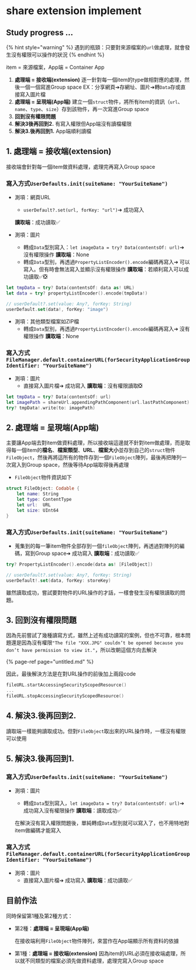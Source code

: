 # share extension implement

## Study progress ...

{% hint style="warning" %}
遇到的瓶頸：只要對來源檔案的`url`做處理，就會發生沒有權限可以操作的狀況
{% endhint %}

item = 來源檔案，App端 = Container App

1. **處理端 = 接收端\(extension\)**  逐一針對每一個item的type做相對應的處理，然後一個一個寫進Group space  EX：分享網頁➔存網址、圖片➔轉`Data`存或直接寫入圖片檔 
2. **處理端 = 呈現端\(App端\)**  建立一個`struct`物件，將所有item的資訊（`url`、`name`、`type`、`size`）存到該物件，再一次寫進Group space 
3. **回到沒有權限問題** 
4. **解決3後再回到2.** 有寫入權限但App端沒有讀檔權限 
5. **解決3.後再回到1.** App端順利讀檔

## **1. 處理端 = 接收端\(extension\)**

接收端會針對每一個item做資料處理，處理完再寫入Group space

### 寫入方式`UserDefaults.init(suiteName: "YourSuiteName")`

* 測項：網頁URL

  * `userDefault?.set(url, forKey: "url")`➔ 成功寫入

  **讀取端**：成功讀取✅

* 測項：圖片
  * 轉成`Data`型別寫入：`let imageData = try? Data(contentsOf: url)`➔ 沒有權限操作 **讀取端**：None 
  * 轉成`Data`型別，再透過`PropertyListEncoder().encode`編碼再寫入➔ 可以寫入。但有時會無法寫入並顯示沒有權限操作 **讀取端**：若順利寫入可以成功讀取✅❎

```swift
let tmpData = try? Data(contentsOf: data as! URL)
let data = try? propertyListEncoder().encode(tmpData!)

// userDefault?.set(value: Any?, forKey: String)
userDefault.set(data!, forKey: "image")
```

* 測項：其他類型檔案如ZIP檔
  * 轉成`Data`型別，再透過`PropertyListEncoder().encode`編碼再寫入➔ 沒有權限操作 **讀取端**：None 

### 寫入方式`FileManager.default.containerURL(forSecurityApplicationGroupIdentifier: "YourSuiteName")`

* 測項：圖片
  * 直接寫入圖片檔➔ 成功寫入 **讀取端**：沒有權限讀取❎

```swift
let tmpData = try? Data(contentsOf: url)
let imagePath = shareUrl.appendingPathComponent(url.lastPathComponent)
try? tmpData!.write(to: imagePath)
```

## 2. **處理端 = 呈現端\(App端\)**

主要讓App端去對item做資料處理，所以接收端這邊就不針對item做處理，而是取得每一個item的**檔名**、**檔案類型**、**URL**、**檔案大小**並存到自己的`struct`物件`FileObject`，然後再將這所有的物件存到一個`FileObject`陣列，最後再把陣列一次寫入到Group space，然後等待App端取得後再處理

* `FileObject`物件資訊如下

```swift
struct FileObject: Codable {
    let name: String
    let type: ContentType
    let url:  URL
    let size: UInt64
}
```

### 寫入方式`UserDefaults.init(suiteName: "YourSuiteName")`

* 蒐集到的每一筆item物件全部存到一個`fileObject`陣列，再透過對陣列的編碼，寫到Group space➔ 成功寫入 **讀取端**：成功讀取✅

```swift
try? PropertyListEncoder().encode(data as! [FileObject])

// userDefault?.set(value: Any?, forKey: String)
userDefault!.set(data, forKey: storeKey)
```

雖然讀取成功，嘗試要對物件的URL操作的才話，一樣會發生沒有權限讀取的問題。

## 3. 回到沒有權限問題

因為先前嘗試了幾種讀寫方式，雖然上述有成功讀寫的案例，但也不可靠，根本問題還是因為沒有權限`"The file "XXX.JPG" couldn’t be opened because you don’t have permission to view it."`，所以改朝這個方向去解決

{% page-ref page="untitled.md" %}

因此，最後解決方法是在對URL操作的前後加上兩段code

```swift
fileURL.startAccessingSecurityScopedResource()
...
fileURL.stopAccessingSecurityScopedResource()
```

## 4. 解決3.後再回到2.

讀取端一樣能夠讀取成功。但對`FileObject`取出來的URL操作時，一樣沒有權限可以使用

## 5. **解決3.後再回到1.**

### 寫入方式`UserDefaults.init(suiteName: "YourSuiteName")`

* 測項：圖片

  * 轉成`Data`型別寫入，`let imageData = try? Data(contentsOf: url)`➔ 成功寫入沒有權限操作 **讀取端**：讀取成功✅

  在解決沒有寫入權限問題後，單純轉成`Data`型別就可以寫入了，也不用特地對item做編碼才能寫入

### 寫入方式`FileManager.default.containerURL(forSecurityApplicationGroupIdentifier: "YourSuiteName")`

* 測項：圖片
  * 直接寫入圖片檔➔ 成功寫入 **讀取端**：成功讀取✅

## 目前作法

同時保留第1種及第2種方式：

* 第2種：**處理端 = 呈現端\(App端\)**

  在接收端利用`FileObject`物件陣列，來當作在App端顯示所有資料的依據

* 第1種：**處理端 = 接收端\(extension\)** 因為item的URL必須在接收端處理，所以就不同類型的檔案必須先做資料處理，處理完寫入Group space

